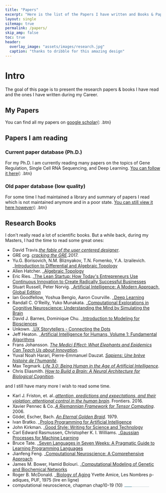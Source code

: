 ```yaml
---
title: "Papers"
excerpt: "Here is the list of the Papers I have written and Books & Papers I have read"
layout: single
sitemap: true
permalink: /papers/
skip_amp: false
toc: true
header:
  overlay_image: "assets/images/research.jpg"
  caption: "thanks to dribble for this amazing design"
---
```


<style>
/*Chrome*/
@media screen and (-webkit-min-device-pixel-ratio:0) {
  input[type='range'] {
    overflow: hidden;
    width: 80px;
    -webkit-appearance: none;
    background-color: rgb(200,208,214);
  }
  
  input[type='range']::-webkit-slider-runnable-track {
    height: 1px;
    -webkit-appearance: none;
    color: rgb(44,122,146);
  }
  
  input[type='range']::-webkit-slider-thumb {
    width: 10px;
    -webkit-appearance: none;44	122	146	
    height: 1px;
    cursor: ew-resize;
    background: rgb(200,208,214);
    box-shadow: -80px 0 0 80px rgb(44,122,146);
  }

}
/** FF*/
input[type="range"]::-moz-range-progress {
  background-color: rgb(44,122,146); 
}
input[type="range"]::-moz-range-track {  
  background-color: rgb(200,208,214);
}
/* IE*/
input[type="range"]::-ms-fill-lower {
  background-color: rgb(200,208,214); 
}
input[type="range"]::-ms-fill-upper {  
  background-color: rgb(44,122,146);
}
</style>
# Intro

The goal of this page is to present the research papers & books I have read and the ones I have written during my Career.

## My Papers

You can find all my papers on [google scholar](https://Scholar.google.com/citations?user=zyXiydsAAAAJ){: .btn}

## Papers I am reading

### Current paper database (Ph.D.)

For my Ph.D. I am currently reading many papers on the topics of Gene Regulation, Single Cell RNA Sequencing, and Deep Learning. [You can follow it here](https://Scholar.google.com/citations?user=zyXiydsAAAAJ){: .btn}

### Old paper database (low quality)

For some time I had maintained a library and summary of papers I read which is not maintained anymore and in a poor state. [You can still view it here however](/review-of-papers/){: .btn}

## Research Books

I don't really read a lot of scientific books. But a while back, during my Masters, I had the time to read some great ones:

- David Travis._[the fable of the user centered designer](https://www.userfocus.co.uk/fable/index.html)_.
- GRE org. _[cracking the GRE](https://www.amazon.com/Official-Guide-General-Test-Third-ebook/dp/B073X9TN52)_.2017.
- Yu.G. Borisovich, N.M. Bliznyakov, T.N. Fomenko, Y.A. Izrailevich. _[Introduction to Differential and Algebraic Topology](https://books.google.fr/books?id=iFztCAAAQBAJ)
- Allen Hatcher. _[Algebraic Topology](https://books.google.fr/books?id=BjKs86kosqgC)
- Eric Ries. _[The Lean Startup: How Today&apos;s Entrepreneurs Use Continuous Innovation to Create Radically Successful Businesses](https://books.google.fr/books?id=tvfyz-4JILwC)
- Stuart Russell, Peter Norvig. _[Artificial Intelligence: A Modern Approach, Global Edition](https://books.google.fr/books?id=XS9CjwEACAAJ)
- Ian Goodfellow, Yoshua Bengio, Aaron Courville. _[Deep Learning](https://books.google.fr/books?id=Np9SDQAAQBAJ)
- Randall C. O&apos;Reilly, Yuko Munakata. _[Computational Explorations in Cognitive Neuroscience: Understanding the Mind by Simulating the Brain](https://books.google.fr/books?id=BLf34BFTaIUC)
- David J. Barnes, Dominique Chu. _[Introduction to Modeling for Biosciences](https://books.google.fr/books?id=sLflFWCkA1kC)
- Unkown. _[UX Storytellers - Connecting the Dots](https://books.google.fr/books?id=RNiFM9br5PwC)
- Jeff Heaton. _[Artificial Intelligence for Humans, Volume 1: Fundamental Algorithms](https://books.google.fr/books?id=RResngEACAAJ)
- Frans Johansson. _[The Medici Effect: What Elephants and Epidemics Can Teach Us about Innovation](https://books.google.fr/books?id=wWrqzNdZ5o8C)_.
- Yuval Noah Harari, Pierre-Emmanuel Dauzat. _[Sapiens: Une brève histoire de l&apos;humanité](https://books.google.fr/books?id=M89yCgAAQBAJ)_.
- Max Tegmark. _[Life 3.0: Being Human in the Age of Artificial Intelligence](https://books.google.fr/books?id=3_otDwAAQBAJ)_.
- Chris Eliasmith. _[How to Build a Brain: A Neural Architecture for Biological Cognition](https://books.google.fr/books?id=BK0YRJPmuzgC)_.

and I still have many more I wish to read some time.

- Karl J. Friston, et. al.._[attention, predictions and expectations, and their violation: attentional control in the human brain](https://www.frontiersin.org/research-topics/1024/attention-predictions-and-expectations-and-their-violation-attentional-control-in-the-human-brain)_. Frontiers. 2016.
- Xavier Pennec & Co.._[A Riemannian Framework for Tensor Computing](https://hal.inria.fr/inria-00070743/document)_. 2006.
- Gödel, Escher, Bach. _[An Eternal Golden Braid](https://en.wikipedia.org/wiki/G%C3%B6del,_Escher,_Bach)_. 1979.
- Ivan Bratko. _[Prolog Programming for Artificial Intelligence](https://books.google.fr/books?id=-15su78YRj8C)
- John Kirkman. _[Good Style: Writing for Science and Technology](https://books.google.fr/books?id=QVsHARCbk0MC)
- Carl Edward Rasmussen, Christopher K. I. Williams. _[Gaussian Processes for Machine Learning](https://books.google.fr/books?id=vWtwQgAACAAJ)
- Bruce Tate. _[Seven Languages in Seven Weeks: A Pragmatic Guide to Learning Programming Languages](https://books.google.fr/books?id=zCP9RAAACAAJ)
- Jianfeng Feng. _[Computational Neuroscience: A Comprehensive Approach](https://books.google.fr/books?id=tYwCtQfJfVMC)
- James M. Bower, Hamid Bolouri. _[Computational Modeling of Genetic and Biochemical Networks](https://books.google.fr/books?id=-9hZDDfMroQC)
- Roger B. McDonald. _[Biology of Aging](https://books.google.fr/books?id=6TImAgAAQBAJ)
Yvette Amice, Les Nombres p-adiques, PUF, 1975 (lire en ligne)
- computational neuroscience, chapman chap10-19 (10) <input type="range" disabled="disabled" value="20"/>
